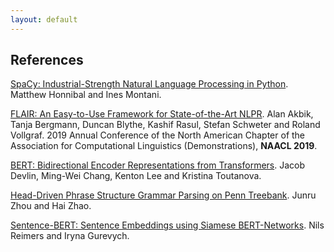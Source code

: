 ```yaml
---
layout: default
---
```


## References
[SpaCy: Industrial-Strength Natural Language Processing in Python](https://spacy.io/).
Matthew Honnibal and Ines Montani.

[FLAIR: An Easy-to-Use Framework for State-of-the-Art NLPR](https://www.aclweb.org/anthology/papers/N/N19/N19-4010/).
Alan Akbik, Tanja Bergmann, Duncan Blythe, Kashif Rasul, Stefan Schweter and Roland Vollgraf.
2019 Annual Conference of the North American Chapter of the Association for Computational Linguistics (Demonstrations), **NAACL 2019**.

[BERT: Bidirectional Encoder Representations from Transformers](https://arxiv.org/abs/1810.04805).
Jacob Devlin, Ming-Wei Chang, Kenton Lee and  Kristina Toutanova.

[Head-Driven Phrase Structure Grammar Parsing on Penn Treebank](https://arxiv.org/abs/1907.02684/).
Junru Zhou and Hai Zhao.

[Sentence-BERT: Sentence Embeddings using Siamese BERT-Networks](https://arxiv.org/abs/1908.10084/).
Nils Reimers and Iryna Gurevych.

